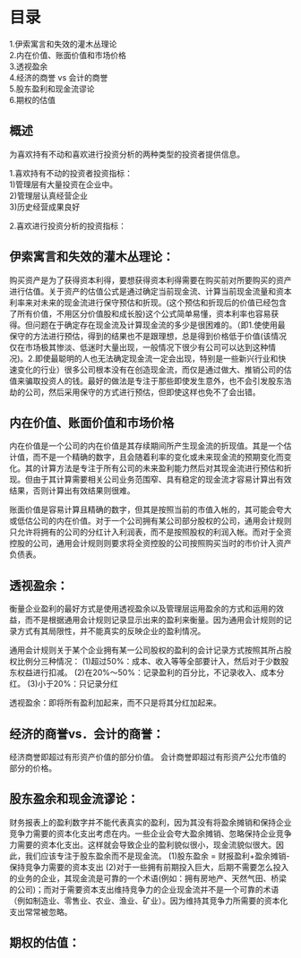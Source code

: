 # 目录
1.伊索寓言和失效的灌木丛理论    
2.内在价值、账面价值和市场价格    
3.透视盈余   
4.经济的商誉 vs 会计的商誉   
5.股东盈利和现金流谬论   
6.期权的估值    
## 概述
为喜欢持有不动和喜欢进行投资分析的两种类型的投资者提供信息。   

1.喜欢持有不动的投资者投资指标：         
1)管理层有大量投资在企业中。       
2)管理层认真经营企业   
3)历史经营成果良好     

2.喜欢进行投资分析的投资指标：     

## 伊索寓言和失效的灌木丛理论：
购买资产是为了获得资本利得，要想获得资本利得需要在购买前对所要购买的资产进行估值。关于资产的估值公式是通过确定当前现金流、计算当前现金流量和资本利率来对未来的现金流进行保守预估和折现。(这个预估和折现后的价值已经包含了所有价值，不用区分价值股和成长股)这个公式简单易懂，资本利率也容易获得。但问题在于确定存在现金流及计算现金流的多少是很困难的。（即1.使使用最保守的方法进行预估，得到的结果也不是跟理想，总是得到价格低于价值(该情况仅在市场极其惨淡、低迷时大量出现，一般情况下很少有公司可以达到这种情况)。2.即使最聪明的人也无法确定现金流一定会出现，特别是一些新兴行业和快速变化的行业）很多公司根本没有在创造现金流，而仅是通过做大、推销公司的估值来骗取投资人的钱。最好的做法是专注于那些即使发生意外，也不会引发股东浩劫的公司，然后采用保守的方式进行预估，但即使这样也免不了会出错。

## 内在价值、账面价值和市场价格
内在价值是一个公司的内在价值是其存续期间所产生现金流的折现值。其是一个估计值，而不是一个精确的数字，且会随着利率的变化或未来现金流的预期变化而变化。其的计算方法是专注于所有公司的未来盈利能力然后对其现金流进行预估和折现。但由于其计算需要相关公司业务范围窄、具有稳定的现金流才容易计算出有效结果，否则计算出有效结果则很难。

账面价值是容易计算且精确的数字，但其是按照当前的市值入帐的，其可能会夸大或低估公司的内在价值。对于一个公司拥有某公司部分股权的公司，通用会计规则只允许将拥有的公司的分红计入利润表，而不是按照股权的利润入帐。而对于全资控股的公司，通用会计规则则要求将全资控股的公司按照购买当时的市价计入资产负债表。

## 透视盈余：
衡量企业盈利的最好方式是使用透视盈余以及管理层运用盈余的方式和运用的效益，而不是根据通用会计规则记录显示出来的盈利来衡量。因为通用会计规则的记录方式有其局限性，并不能真实的反映企业的盈利情况。

通用会计规则关于某个企业拥有某一公司股权的盈利的会计记录方式按照其所占股权比例分三种情况：
(1)超过50%：成本、收入等等全部要计入，然后对于少数股东权益进行扣减。
(2)在20%～50%：记录盈利的百分比，不记录收入、成本分红。
(3)小于20%：只记录分红

透视盈余：即将所有盈利加起来，而不只是将其分红加起来。

## 经济的商誉vs．会计的商誉：
经济商誉即超过有形资产价值的部分价值。
会计商誉即超过有形资产公允市值的部分的价格。

## 股东盈余和现金流谬论：
财务报表上的盈利数字并不能代表真实的盈利，因为其没有将盈余摊销和保持企业竞争力需要的资本化支出考虑在内。一些企业会夸大盈余摊销、忽略保持企业竞争力需要的资本化支出。这样就会导致企业的盈利貌似很小，现金流貌似很大。因此，我们应该专注于股东盈余而不是现金流。
(1)股东盈余 = 财报盈利+盈余摊销-保持竞争力需要的资本支出
(2)对于一些拥有前期投入巨大，后期不需要怎么投入的业务的企业，其现金流是可靠的一个术语(例如：拥有房地产、天然气田、桥梁的公司)；而对于需要资本支出维持竞争力的企业现金流并不是一个可靠的术语（例如制造业、零售业、农业、渔业、矿业）。因为维持其竞争力所需要的资本化支出常常被忽略。

## 期权的估值：
